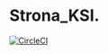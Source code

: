 # Strona_KSI.

[![CircleCI](https://circleci.com/gh/kamarkiewicz/Strona_KSI.svg?style=svg)](https://circleci.com/gh/kamarkiewicz/Strona_KSI)

